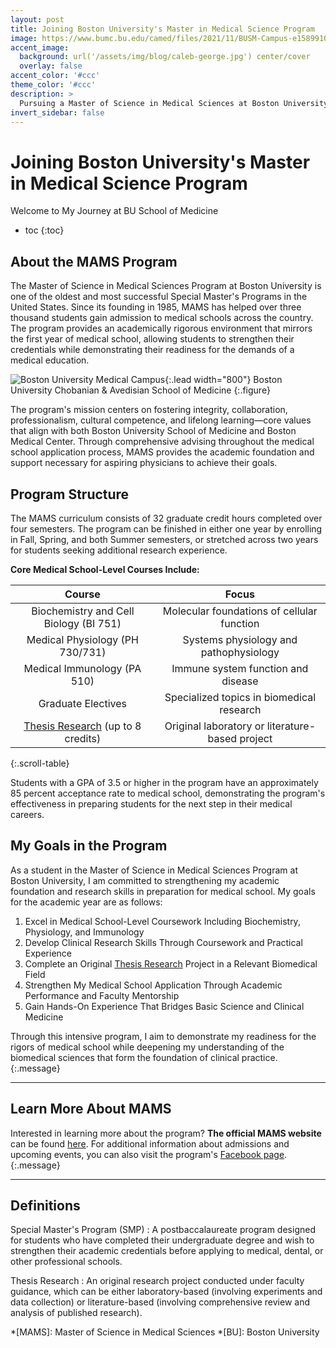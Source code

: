 ```yaml
---
layout: post
title: Joining Boston University's Master in Medical Science Program
image: https://www.bumc.bu.edu/camed/files/2021/11/BUSM-Campus-e1589910048101-1024x529-1-768x397.jpeg
accent_image: 
  background: url('/assets/img/blog/caleb-george.jpg') center/cover
  overlay: false
accent_color: '#ccc'
theme_color: '#ccc'
description: >
  Pursuing a Master of Science in Medical Sciences at Boston University Chobanian & Avedisian School of Medicine.
invert_sidebar: false
---
```


# Joining Boston University's Master in Medical Science Program

Welcome to My Journey at BU School of Medicine

* toc
{:toc}


## About the MAMS Program
The Master of Science in Medical Sciences Program at Boston University is one of the oldest and most successful Special Master's Programs in the United States. Since its founding in 1985, MAMS has helped over three thousand students gain admission to medical schools across the country. The program provides an academically rigorous environment that mirrors the first year of medical school, allowing students to strengthen their credentials while demonstrating their readiness for the demands of a medical education.
  
![Boston University Medical Campus](https://www.bumc.bu.edu/gms/files/2014/10/Incoming-students-crop.Front_.walkway.green_-636x251.jpg "Boston University Chobanian & Avedisian School of Medicine"){:.lead width="800"}
Boston University Chobanian & Avedisian School of Medicine
{:.figure}

The program's mission centers on fostering integrity, collaboration, professionalism, cultural competence, and lifelong learning—core values that align with both Boston University School of Medicine and Boston Medical Center. Through comprehensive advising throughout the medical school application process, MAMS provides the academic foundation and support necessary for aspiring physicians to achieve their goals.

## Program Structure

The MAMS curriculum consists of 32 graduate credit hours completed over four semesters. The program can be finished in either one year by enrolling in Fall, Spring, and both Summer semesters, or stretched across two years for students seeking additional research experience.

**Core Medical School-Level Courses Include:**

|      **Course**     |                              **Focus**                            |
|:-------------------:|:-----------------------------------------------------------------:|
| Biochemistry and Cell Biology (BI 751) | Molecular foundations of cellular function | 
| Medical Physiology (PH 730/731) | Systems physiology and pathophysiology |
| Medical Immunology (PA 510) | Immune system function and disease |
| Graduate Electives | Specialized topics in biomedical research |
| [Thesis Research](#definitions) (up to 8 credits) | Original laboratory or literature-based project |
{:.scroll-table}

Students with a GPA of 3.5 or higher in the program have an approximately 85 percent acceptance rate to medical school, demonstrating the program's effectiveness in preparing students for the next step in their medical careers.

## My Goals in the Program

As a student in the Master of Science in Medical Sciences Program at Boston University, I am committed to strengthening my academic foundation and research skills in preparation for medical school. My goals for the academic year are as follows:

1. Excel in Medical School-Level Coursework Including Biochemistry, Physiology, and Immunology
2. Develop Clinical Research Skills Through Coursework and Practical Experience
3. Complete an Original [Thesis Research](#definitions) Project in a Relevant Biomedical Field
4. Strengthen My Medical School Application Through Academic Performance and Faculty Mentorship
5. Gain Hands-On Experience That Bridges Basic Science and Clinical Medicine

Through this intensive program, I aim to demonstrate my readiness for the rigors of medical school while deepening my understanding of the biomedical sciences that form the foundation of clinical practice.
{:.message}
* * * 

## Learn More About MAMS
Interested in learning more about the program? **The official MAMS website** can be found [here](https://www.bumc.bu.edu/gms/mams/). For additional information about admissions and upcoming events, you can also visit the program's [Facebook page](https://www.facebook.com/BUMAMS/).
{:.message}
* * *

## Definitions
Special Master's Program (SMP)
: A postbaccalaureate program designed for students who have completed their undergraduate degree and wish to strengthen their academic credentials before applying to medical, dental, or other professional schools.

Thesis Research
: An original research project conducted under faculty guidance, which can be either laboratory-based (involving experiments and data collection) or literature-based (involving comprehensive review and analysis of published research).



*[MAMS]: Master of Science in Medical Sciences
*[BU]: Boston University